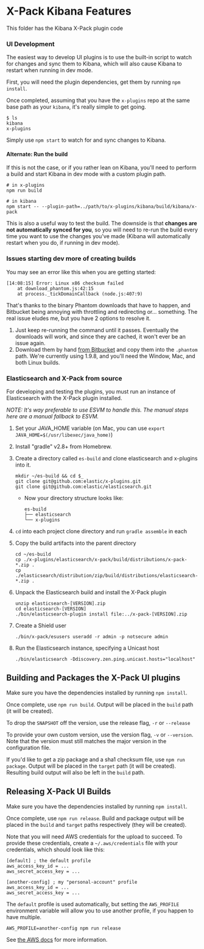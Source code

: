 # X-Pack Kibana Features

This folder has the Kibana X-Pack plugin code

### UI Development

The easiest way to develop UI plugins is to use the built-in script to watch for changes and sync them to Kibana, which will also cause Kibana to restart when running in dev mode.

First, you will need the plugin dependencies, get them by running `npm install`.

Once completed, assuming that you have the `x-plugins` repo at the same base path as your `kibana`, it's really simple to get going.

```
$ ls
kibana
x-plugins
```

Simply use `npm start` to watch for and sync changes to Kibana.

#### Alternate: Run the build

If this is not the case, or if you rather lean on Kibana, you'll need to perform a build and start Kibana in dev mode with a custom plugin path.

```
# in x-plugins
npm run build

# in kibana
npm start -- --plugin-path=../path/to/x-plugins/kibana/build/kibana/x-pack
```

This is also a useful way to test the build. The downside is that **changes are not automatically synced for you**, so you will need to re-run the build every time you want to use the changes you've made (Kibana will automatically restart when you do, if running in dev mode).

### Issues starting dev more of creating builds

You may see an error like this when you are getting started:

```
[14:08:15] Error: Linux x86 checksum failed
    at download_phantom.js:42:15
    at process._tickDomainCallback (node.js:407:9)
```

That's thanks to the binary Phantom downloads that have to happen, and Bitbucket being annoying with throttling and redirecting or... something. The real issue eludes me, but you have 2 options to resolve it.

1. Just keep re-running the command until it passes. Eventually the downloads will work, and since they are cached, it won't ever be an issue again.
1. Download them by hand [from Bitbucket](https://bitbucket.org/ariya/phantomjs/downloads) and copy them into the `.phantom` path. We're currently using 1.9.8, and you'll need the Window, Mac, and both Linux builds.

### Elasticsearch and X-Pack from source

For developing and testing the plugins, you must run an instance of Elasticsearch with the X-Pack plugin installed.

*NOTE: It's way preferable to use ESVM to handle this. The manual steps here are a manual fallback to ESVM.*

1. Set your JAVA_HOME variable (on Mac, you can use `export JAVA_HOME=$(/usr/libexec/java_home)`)
1. Install "gradle" v2.8+ from Homebrew.
1. Create a directory called `es-build` and clone elasticsearch and x-plugins into it.

    ```
    mkdir ~/es-build && cd $_
    git clone git@github.com:elastic/x-plugins.git
    git clone git@github.com:elastic/elasticsearch.git
    ```
   - Now your directory structure looks like:

      ```
      es-build
      ├── elasticsearch
      └── x-plugins
      ```
1. `cd` into each project clone directory and run `gradle assemble` in each
1. Copy the build artifacts into the parent directory

    ```
    cd ~/es-build
    cp ./x-plugins/elasticsearch/x-pack/build/distributions/x-pack-*.zip .
    cp ./elasticsearch/distribution/zip/build/distributions/elasticsearch-*.zip .
    ```
1. Unpack the Elasticsearch build and install the X-Pack plugin

    ```
    unzip elasticsearch-[VERSION].zip
    cd elasticsearch-[VERSION]
    ./bin/elasticsearch-plugin install file:../x-pack-[VERSION].zip
    ```
1. Create a Shield user

    ```
    ./bin/x-pack/esusers useradd -r admin -p notsecure admin
    ```
1. Run the Elasticsearch instance, specifying a Unicast host

    ```
    ./bin/elasticsearch -Ddiscovery.zen.ping.unicast.hosts="localhost"
    ```

## Building and Packages the X-Pack UI plugins

Make sure you have the dependencies installed by running `npm install`.

Once complete, use `npm run build`. Output will be placed in the `build` path (it will be created).

To drop the `SNAPSHOT` off the version, use the release flag, `-r` or `--release`

To provide your own custom version, use the version flag, `-v` or `--version`. Note that the version must still matches the major version in the configuration file.

If you'd like to get a zip package and a sha1 checksum file, use `npm run package`. Output will be placed in the `target` path (it will be created). Resulting build output will also be left in the `build` path.

## Releasing X-Pack UI Builds

Make sure you have the dependencies installed by running `npm install`.

Once complete, use `npm run release`. Build and package output will be placed in the `build` and `target` paths respectively (they will be created).

Note that you will need AWS credentials for the upload to succeed. To provide these credentials, create a `~/.aws/credentials` file with your credentials, which should look like this:

```
[default] ; the default profile
aws_access_key_id = ...
aws_secret_access_key = ...

[another-config] ; my "personal-account" profile
aws_access_key_id = ...
aws_secret_access_key = ...
```

The `default` profile is used automatically, but setting the `AWS_PROFILE` environment variable will allow you to use another profile, if you happen to have multiple.

`AWS_PROFILE=another-config npm run release`

See [the AWS docs](http://docs.aws.amazon.com/AWSJavaScriptSDK/guide/node-configuring.html#Creating_the_Shared_Credentials_File) for more information.
